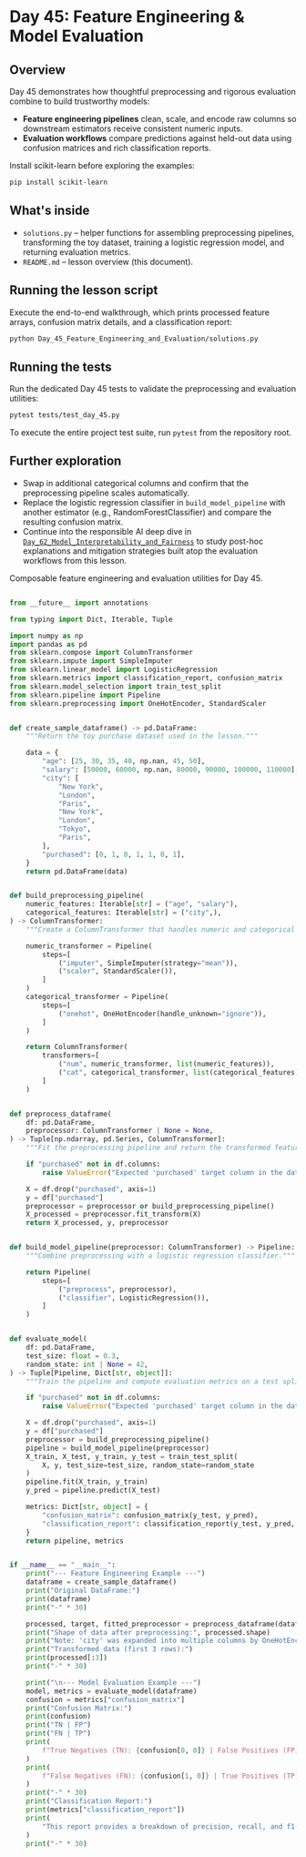 # Day 45: Feature Engineering & Model Evaluation

## Overview

Day 45 demonstrates how thoughtful preprocessing and rigorous evaluation
combine to build trustworthy models:

- **Feature engineering pipelines** clean, scale, and encode raw columns so
  downstream estimators receive consistent numeric inputs.
- **Evaluation workflows** compare predictions against held-out data using
  confusion matrices and rich classification reports.

Install scikit-learn before exploring the examples:

```bash
pip install scikit-learn
```

## What's inside

- `solutions.py` – helper functions for assembling preprocessing pipelines,
  transforming the toy dataset, training a logistic regression model, and
  returning evaluation metrics.
- `README.md` – lesson overview (this document).

## Running the lesson script

Execute the end-to-end walkthrough, which prints processed feature arrays,
confusion matrix details, and a classification report:

```bash
python Day_45_Feature_Engineering_and_Evaluation/solutions.py
```

## Running the tests

Run the dedicated Day 45 tests to validate the preprocessing and evaluation
utilities:

```bash
pytest tests/test_day_45.py
```

To execute the entire project test suite, run `pytest` from the repository
root.

## Further exploration

- Swap in additional categorical columns and confirm that the preprocessing
  pipeline scales automatically.
- Replace the logistic regression classifier in `build_model_pipeline` with
  another estimator (e.g., RandomForestClassifier) and compare the resulting
  confusion matrix.
- Continue into the responsible AI deep dive in
  [`Day_62_Model_Interpretability_and_Fairness`](../Day_62_Model_Interpretability_and_Fairness/README.md)
  to study post-hoc explanations and mitigation strategies built atop the
  evaluation workflows from this lesson.

Composable feature engineering and evaluation utilities for Day 45.

```python

from __future__ import annotations

from typing import Dict, Iterable, Tuple

import numpy as np
import pandas as pd
from sklearn.compose import ColumnTransformer
from sklearn.impute import SimpleImputer
from sklearn.linear_model import LogisticRegression
from sklearn.metrics import classification_report, confusion_matrix
from sklearn.model_selection import train_test_split
from sklearn.pipeline import Pipeline
from sklearn.preprocessing import OneHotEncoder, StandardScaler


def create_sample_dataframe() -> pd.DataFrame:
    """Return the toy purchase dataset used in the lesson."""

    data = {
        "age": [25, 30, 35, 40, np.nan, 45, 50],
        "salary": [50000, 60000, np.nan, 80000, 90000, 100000, 110000],
        "city": [
            "New York",
            "London",
            "Paris",
            "New York",
            "London",
            "Tokyo",
            "Paris",
        ],
        "purchased": [0, 1, 0, 1, 1, 0, 1],
    }
    return pd.DataFrame(data)


def build_preprocessing_pipeline(
    numeric_features: Iterable[str] = ("age", "salary"),
    categorical_features: Iterable[str] = ("city",),
) -> ColumnTransformer:
    """Create a ColumnTransformer that handles numeric and categorical columns."""

    numeric_transformer = Pipeline(
        steps=[
            ("imputer", SimpleImputer(strategy="mean")),
            ("scaler", StandardScaler()),
        ]
    )
    categorical_transformer = Pipeline(
        steps=[
            ("onehot", OneHotEncoder(handle_unknown="ignore")),
        ]
    )

    return ColumnTransformer(
        transformers=[
            ("num", numeric_transformer, list(numeric_features)),
            ("cat", categorical_transformer, list(categorical_features)),
        ]
    )


def preprocess_dataframe(
    df: pd.DataFrame,
    preprocessor: ColumnTransformer | None = None,
) -> Tuple[np.ndarray, pd.Series, ColumnTransformer]:
    """Fit the preprocessing pipeline and return the transformed feature matrix."""

    if "purchased" not in df.columns:
        raise ValueError("Expected 'purchased' target column in the dataframe.")

    X = df.drop("purchased", axis=1)
    y = df["purchased"]
    preprocessor = preprocessor or build_preprocessing_pipeline()
    X_processed = preprocessor.fit_transform(X)
    return X_processed, y, preprocessor


def build_model_pipeline(preprocessor: ColumnTransformer) -> Pipeline:
    """Combine preprocessing with a logistic regression classifier."""

    return Pipeline(
        steps=[
            ("preprocess", preprocessor),
            ("classifier", LogisticRegression()),
        ]
    )


def evaluate_model(
    df: pd.DataFrame,
    test_size: float = 0.3,
    random_state: int | None = 42,
) -> Tuple[Pipeline, Dict[str, object]]:
    """Train the pipeline and compute evaluation metrics on a test split."""

    if "purchased" not in df.columns:
        raise ValueError("Expected 'purchased' target column in the dataframe.")

    X = df.drop("purchased", axis=1)
    y = df["purchased"]
    preprocessor = build_preprocessing_pipeline()
    pipeline = build_model_pipeline(preprocessor)
    X_train, X_test, y_train, y_test = train_test_split(
        X, y, test_size=test_size, random_state=random_state
    )
    pipeline.fit(X_train, y_train)
    y_pred = pipeline.predict(X_test)

    metrics: Dict[str, object] = {
        "confusion_matrix": confusion_matrix(y_test, y_pred),
        "classification_report": classification_report(y_test, y_pred, zero_division=0),
    }
    return pipeline, metrics


if __name__ == "__main__":
    print("--- Feature Engineering Example ---")
    dataframe = create_sample_dataframe()
    print("Original DataFrame:")
    print(dataframe)
    print("-" * 30)

    processed, target, fitted_preprocessor = preprocess_dataframe(dataframe)
    print("Shape of data after preprocessing:", processed.shape)
    print("Note: 'city' was expanded into multiple columns by OneHotEncoder.")
    print("Transformed data (first 3 rows):")
    print(processed[:3])
    print("-" * 30)

    print("\n--- Model Evaluation Example ---")
    model, metrics = evaluate_model(dataframe)
    confusion = metrics["confusion_matrix"]
    print("Confusion Matrix:")
    print(confusion)
    print("TN | FP")
    print("FN | TP")
    print(
        f"True Negatives (TN): {confusion[0, 0]} | False Positives (FP): {confusion[0, 1]}"
    )
    print(
        f"False Negatives (FN): {confusion[1, 0]} | True Positives (TP): {confusion[1, 1]}"
    )
    print("-" * 30)
    print("Classification Report:")
    print(metrics["classification_report"])
    print(
        "This report provides a breakdown of precision, recall, and f1-score for each class."
    )
    print("-" * 30)

```
